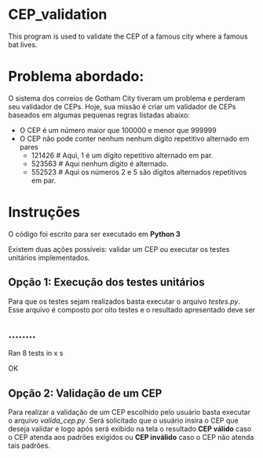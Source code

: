 # CEP_validation
This program is used to validate the CEP of a famous city where a famous bat lives.


# Problema abordado:

O sistema dos correios de Gotham City tiveram um problema e perderam seu validador de CEPs. Hoje, sua missão é criar um validador de CEPs baseados em algumas pequenas regras listadas abaixo:
* O CEP é um número maior que 100000 e menor que 999999
* O CEP não pode conter nenhum nenhum dígito repetitivo alternado em pares
  * 121426 # Aqui, 1 é um dígito repetitivo alternado em par.
  * 523563 # Aqui nenhum digito é alternado.
  * 552523 # Aqui os números 2 e 5 são dígitos alternados repetitivos em par.
  
# Instruções

O código foi escrito para ser executado em **Python 3**

Existem duas ações possíveis: validar um CEP ou executar os testes unitários implementados.

## Opção 1: Execução dos testes unitários

Para que os testes sejam realizados basta executar o arquivo *testes.py*.
Esse arquivo é composto por oito testes e o resultado apresentado deve ser

........
----------------------------------------------------------------------
Ran 8 tests in x s

OK

## Opção 2: Validação de um CEP

Para realizar a validação de um CEP escolhido pelo usuário basta executar o arquivo *valida_cep.py*.
Será solicitado que o usuário insira o CEP que deseja validar e logo após será exibido na tela o resultado **CEP válido** caso o CEP atenda aos padrões exigidos ou **CEP inválido** caso o CEP não atenda tais padrões.
